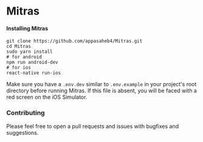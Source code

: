 # Mitras
   

#### Installing Mitras
         
```
git clone https://github.com/appasaheb4/Mitras.git
cd Mitras
sudo yarn install  
# for android
npm run android-dev
# for ios   
react-native run-ios   
```   
      

Make sure you have a `.env.dev` similar to `.env.example` in your project's root directory before running Mitras. If this file is absent, you will be faced with a red screen on the iOS Simulator.
   
    
### Contributing
Please feel free to open a pull requests and issues with bugfixes and suggestions.



